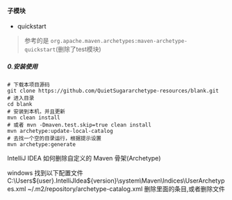 #### 子模块
- quickstart
> 参考的是 `org.apache.maven.archetypes:maven-archetype-quickstart`(删除了test模块)

##### 0.安装使用
```shell
# 下载本项目源码
git clone https://github.com/QuietSugararchetype-resources/blank.git
# 进入目录
cd blank
# 安装到本机，并且更新
mvn clean install 
# 或者 mvn -Dmaven.test.skip=true clean install
mvn archetype:update-local-catalog
# 去找一个空的目录运行，根据提示设置
mvn archetype:generate
```

IntelliJ IDEA 如何删除自定义的 Maven 骨架(Archetype)

windows 
找到以下配置文件 
C:\Users\${user}.IntelliJIdea${version}\system\Maven\Indices\UserArchetypes.xml 
~/.m2/repository/archetype-catalog.xml
删除里面的条目,或者删除文件
